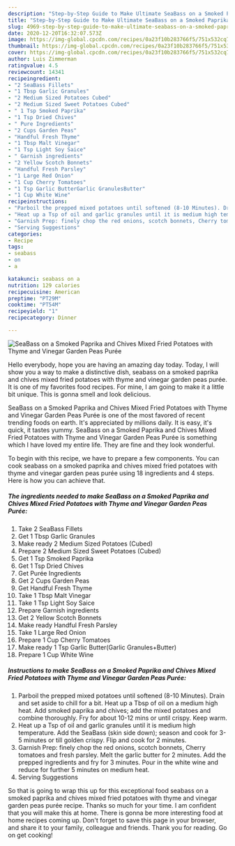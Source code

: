 ```yaml
---
description: "Step-by-Step Guide to Make Ultimate SeaBass on a Smoked Paprika and Chives Mixed Fried Potatoes with Thyme and Vinegar Garden Peas Purée"
title: "Step-by-Step Guide to Make Ultimate SeaBass on a Smoked Paprika and Chives Mixed Fried Potatoes with Thyme and Vinegar Garden Peas Purée"
slug: 4969-step-by-step-guide-to-make-ultimate-seabass-on-a-smoked-paprika-and-chives-mixed-fried-potatoes-with-thyme-and-vinegar-garden-peas-puree
date: 2020-12-20T16:32:07.573Z
image: https://img-global.cpcdn.com/recipes/0a23f10b283766f5/751x532cq70/seabass-on-a-smoked-paprika-and-chives-mixed-fried-potatoes-with-thyme-and-vinegar-garden-peas-puree-recipe-main-photo.jpg
thumbnail: https://img-global.cpcdn.com/recipes/0a23f10b283766f5/751x532cq70/seabass-on-a-smoked-paprika-and-chives-mixed-fried-potatoes-with-thyme-and-vinegar-garden-peas-puree-recipe-main-photo.jpg
cover: https://img-global.cpcdn.com/recipes/0a23f10b283766f5/751x532cq70/seabass-on-a-smoked-paprika-and-chives-mixed-fried-potatoes-with-thyme-and-vinegar-garden-peas-puree-recipe-main-photo.jpg
author: Luis Zimmerman
ratingvalue: 4.5
reviewcount: 14341
recipeingredient:
- "2 SeaBass Fillets"
- "1 Tbsp Garlic Granules"
- "2 Medium Sized Potatoes Cubed"
- "2 Medium Sized Sweet Potatoes Cubed"
- " 1 Tsp Smoked Paprika"
- "1 Tsp Dried Chives"
- " Pure Ingredients"
- "2 Cups Garden Peas"
- "Handful Fresh Thyme"
- "1 Tbsp Malt Vinegar"
- "1 Tsp Light Soy Saice"
- " Garnish ingredients"
- "2 Yellow Scotch Bonnets"
- "Handful Fresh Parsley"
- "1 Large Red Onion"
- "1 Cup Cherry Tomatoes"
- "1 Tsp Garlic ButterGarlic GranulesButter"
- "1 Cup White Wine"
recipeinstructions:
- "Parboil the prepped mixed potatoes until softened (8-10 Minutes). Drain and set aside to chill for a bit. Heat up a Tbsp of oil on a medium high heat. Add smoked paprika and chives; add the mixed potatoes and combine thoroughly. Fry for about 10-12 mins or until crispy. Keep warm."
- "Heat up a Tsp of oil and garlic granules until it is medium high temperature. Add the SeaBass (skin side down); season and cook for 3-5 minutes or till golden crispy. Flip and cook for 2 minutes."
- "Garnish Prep: finely chop the red onions, scotch bonnets, Cherry tomatoes and fresh parsley. Melt the garlic butter for 2 minutes. Add the prepped ingredients and fry for 3 minutes. Pour in the white wine and reduce for further 5 minutes on medium heat."
- "Serving Suggestions"
categories:
- Recipe
tags:
- seabass
- on
- a

katakunci: seabass on a 
nutrition: 129 calories
recipecuisine: American
preptime: "PT29M"
cooktime: "PT54M"
recipeyield: "1"
recipecategory: Dinner

---
```



![SeaBass on a Smoked Paprika and Chives Mixed Fried Potatoes with Thyme and Vinegar Garden Peas Purée](https://img-global.cpcdn.com/recipes/0a23f10b283766f5/751x532cq70/seabass-on-a-smoked-paprika-and-chives-mixed-fried-potatoes-with-thyme-and-vinegar-garden-peas-puree-recipe-main-photo.jpg)

Hello everybody, hope you are having an amazing day today. Today, I will show you a way to make a distinctive dish, seabass on a smoked paprika and chives mixed fried potatoes with thyme and vinegar garden peas purée. It is one of my favorites food recipes. For mine, I am going to make it a little bit unique. This is gonna smell and look delicious.

SeaBass on a Smoked Paprika and Chives Mixed Fried Potatoes with Thyme and Vinegar Garden Peas Purée is one of the most favored of recent trending foods on earth. It's appreciated by millions daily. It is easy, it's quick, it tastes yummy. SeaBass on a Smoked Paprika and Chives Mixed Fried Potatoes with Thyme and Vinegar Garden Peas Purée is something which I have loved my entire life. They are fine and they look wonderful.




To begin with this recipe, we have to prepare a few components. You can cook seabass on a smoked paprika and chives mixed fried potatoes with thyme and vinegar garden peas purée using 18 ingredients and 4 steps. Here is how you can achieve that.

<!--inarticleads1-->

##### The ingredients needed to make SeaBass on a Smoked Paprika and Chives Mixed Fried Potatoes with Thyme and Vinegar Garden Peas Purée:

1. Take 2 SeaBass Fillets
1. Get 1 Tbsp Garlic Granules
1. Make ready 2 Medium Sized Potatoes (Cubed)
1. Prepare 2 Medium Sized Sweet Potatoes (Cubed)
1. Get  1 Tsp Smoked Paprika
1. Get 1 Tsp Dried Chives
1. Get  Purée Ingredients
1. Get 2 Cups Garden Peas
1. Get Handful Fresh Thyme
1. Take 1 Tbsp Malt Vinegar
1. Take 1 Tsp Light Soy Saice
1. Prepare  Garnish ingredients
1. Get 2 Yellow Scotch Bonnets
1. Make ready Handful Fresh Parsley
1. Take 1 Large Red Onion
1. Prepare 1 Cup Cherry Tomatoes
1. Make ready 1 Tsp Garlic Butter(Garlic Granules+Butter)
1. Prepare 1 Cup White Wine




<!--inarticleads2-->

##### Instructions to make SeaBass on a Smoked Paprika and Chives Mixed Fried Potatoes with Thyme and Vinegar Garden Peas Purée:

1. Parboil the prepped mixed potatoes until softened (8-10 Minutes). Drain and set aside to chill for a bit. Heat up a Tbsp of oil on a medium high heat. Add smoked paprika and chives; add the mixed potatoes and combine thoroughly. Fry for about 10-12 mins or until crispy. Keep warm.
1. Heat up a Tsp of oil and garlic granules until it is medium high temperature. Add the SeaBass (skin side down); season and cook for 3-5 minutes or till golden crispy. Flip and cook for 2 minutes.
1. Garnish Prep: finely chop the red onions, scotch bonnets, Cherry tomatoes and fresh parsley. Melt the garlic butter for 2 minutes. Add the prepped ingredients and fry for 3 minutes. Pour in the white wine and reduce for further 5 minutes on medium heat.
1. Serving Suggestions




So that is going to wrap this up for this exceptional food seabass on a smoked paprika and chives mixed fried potatoes with thyme and vinegar garden peas purée recipe. Thanks so much for your time. I am confident that you will make this at home. There is gonna be more interesting food at home recipes coming up. Don't forget to save this page in your browser, and share it to your family, colleague and friends. Thank you for reading. Go on get cooking!
